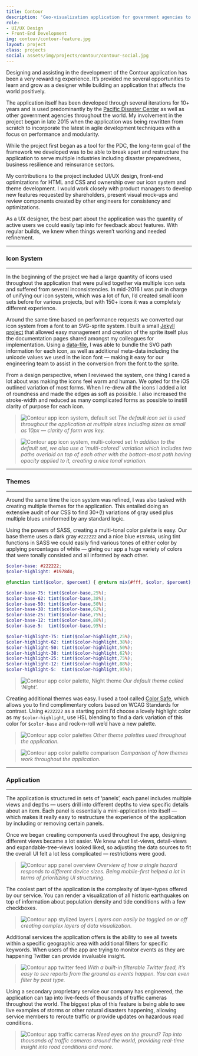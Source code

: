 ```yaml
---
title: Contour
description: 'Geo-visualization application for government agencies to predict and prevent global natural disasters.'
role:
- UI/UX Design
- Front-End Development
img: contour/contour-feature.jpg
layout: project
class: projects
social: assets/img/projects/contour/contour-social.jpg
---
```


Designing and assisting in the development of the Contour application has been a very rewarding experience. It’s provided me several opportunities to learn and grow as a designer while building an application that affects the world positively.

The application itself has been developed through several iterations for 10+ years and is used predominantly by the [Pacific Disaster Center](http://www.pdc.org/) as well as other government agencies throughout the world. My involvement in the project began in late 2015 when the application was being rewritten from scratch to incorporate the latest in agile development techniques with a focus on performance and modularity.

While the project first began as a tool for the PDC, the long-term goal of the framework we developed was to be able to break apart and restructure the application to serve multiple industries including disaster preparedness, business resilience and reinsurance sectors.

My contributions to the project included UI/UX design, front-end optimizations for HTML and CSS and ownership over our icon system and theme development. I would work closely with product managers to develop new features requested by shareholders, present visual mock-ups and review components created by other engineers for consistency and optimizations.

As a UX designer, the best part about the application was the quantity of active users we could easily tap into for feedback about features. With regular builds, we knew when things weren’t working and needed refinement.

***

### Icon System

***

In the beginning of the project we had a large quantity of icons used throughout the application that were pulled together via multiple icon sets and suffered from several inconsistencies. In mid-2016 I was put in charge of unifying our icon system, which was a lot of fun, I’d created small icon sets before for various projects, but with 150+ icons it was a completely different experience.

Around the same time based on performance requests we converted our icon system from a font to an SVG-sprite system. I built a small [Jekyll project](https://github.com/jaredpdesigns/contour-icons-themes/) that allowed easy management and creation of the sprite itself plus the documentation pages shared amongst my colleagues for implementation. Using a [data-file](https://jekyllrb.com/docs/datafiles/), I was able to bundle the SVG path information for each icon, as well as additional meta-data including the unicode values we used in the icon font — making it easy for our engineering team to assist in the conversion from the font to the sprite.

From a design perspective, when I reviewed the system, one thing I cared a lot about was making the icons feel warm and human. We opted for the iOS outlined variation of most forms. When I re-drew all the icons I added a lot of roundness and made the edges as soft as possible. I also increased the stroke-width and reduced as many complicated forms as possible to instill clarity  of purpose for each icon.

> <img class="lazy" alt="Contour app icon system, default set" data-src="{{ site.baseurl }}/assets/img/projects/contour/contour-icons-default.svg"> *The default icon set is used throughout the application at multiple sizes including sizes as small as 10px — clarity of form was key.*

> <img class="lazy" alt="Contour app icon system, multi-colored set" data-src="{{ site.baseurl }}/assets/img/projects/contour/contour-icons-multi.svg"> *In addition to the default set, we also use a ‘multi-colored’ variation which includes two paths overlaid on top of each other with the bottom-most path having opacity applied to it, creating a nice tonal variation.*

***

### Themes

***

Around the same time the icon system was refined, I was also tasked with creating multiple themes for the application. This entailed doing an extensive audit of our CSS to find 30+(!) variations of gray used plus multiple blues uninformed by any standard logic.

Using the powers of SASS, creating a multi-tonal color palette is easy. Our base theme uses a dark gray `#222222` and a nice blue `#1978d4`, using tint functions in SASS we could easily find various tones of either color by applying percentages of white — giving our app a huge variety of colors that were tonally consisted and all informed by each other.

``` scss
$color-base: #222222;
$color-highlight: #1978d4;

@function tint($color, $percent) { @return mix(#fff, $color, $percent); }

$color-base-75: tint($color-base,25%);
$color-base-62: tint($color-base,38%);
$color-base-50: tint($color-base,50%);
$color-base-38: tint($color-base,62%);
$color-base-25: tint($color-base,75%);
$color-base-12: tint($color-base,88%);
$color-base-5:  tint($color-base,95%);

$color-highlight-75: tint($color-highlight,25%);
$color-highlight-62: tint($color-highlight,38%);
$color-highlight-50: tint($color-highlight,50%);
$color-highlight-38: tint($color-highlight,62%);
$color-highlight-25: tint($color-highlight,75%);
$color-highlight-12: tint($color-highlight,88%);
$color-highlight-5:  tint($color-highlight,95%);
```

> <img class="lazy" alt="Contour app color palette, Night theme" data-src="{{ site.baseurl }}/assets/img/projects/contour/contour-palette-night.svg"> *Our default theme called ‘Night’.*

Creating additional themes was easy. I used a tool called [Color Safe](http://colorsafe.co/), which allows you to find complimentary colors based on WCAG Standards for contrast. Using `#222222` as a starting point I’d choose a lovely highlight color as my `$color-highlight`, use HSL blending to find a dark variation of this color for `$color-base` and rock-n-roll we’d have a new palette.

> <img class="lazy" alt="Contour app color palettes" data-src="{{ site.baseurl }}/assets/img/projects/contour/contour-palette-others.svg"> *Other theme palettes used throughout the application.*

> <img class="lazy" alt="Contour app color palette comparison" data-src="{{ site.baseurl }}/assets/img/projects/contour/contour-palettes-overview.png"> *Comparison of how themes work throughout the application.*

***

### Application

***

The application is structured in sets of ‘panels’, each panel includes multiple views and depths — users drill into different depths to view specific details about an item. Each panel is essentially a mini-application into itself — which makes it really easy to restructure the experience of the application by including or removing certain panels.

Once we began creating components used throughout the app, designing different views became a lot easier. We knew what list-views, detail-views and expandable-tree-views looked liked, so adjusting the data sources to fit the overall UI felt a lot less complicated — restrictions were good.

> <img class="lazy" alt="Contour app panel overview" data-src="{{ site.baseurl }}/assets/img/projects/contour/contour-panel-overview.png"> *Overview of how a single hazard responds to different device sizes. Being mobile-first helped a lot in terms of prioritizing UI structuring.*

The coolest part of the application is the complexity of layer-types offered by our service. You can render a visualization of all historic earthquakes on top of information about population density and tide conditions with a few checkboxes.

> <img class="lazy" alt="Contour app stylized layers" data-src="{{ site.baseurl }}/assets/img/projects/contour/contour-layers.png"> *Layers can easily be toggled on or off creating complex layers of data visualization.*

Additional services the application offers is the ability to see all tweets within a specific geographic area with additional filters for specific keywords. When users of the app are trying to monitor events as they are happening Twitter can provide invaluable insight.

> <img class="lazy" alt="Contour app twitter feed" data-src="{{ site.baseurl }}/assets/img/projects/contour/contour-twitter.png"> *With a built-in filterable Twitter feed, it’s easy to see reports from the ground as events happen. You can even filter by post type.*

Using a secondary proprietary service our company has engineered, the application can tap into live-feeds of thousands of traffic cameras throughout the world. The biggest plus of this feature is being able to see live examples of storms or other natural disasters happening, allowing service members to reroute traffic or provide updates on hazardous road conditions.

> <img class="lazy" alt="Contour app traffic cameras" data-src="{{ site.baseurl }}/assets/img/projects/contour/contour-cams.png"> *Need eyes on the ground? Tap into thousands of traffic cameras around the world, providing real-time insight into road conditions and more.*